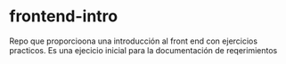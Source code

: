 # frontend-intro
Repo que proporcioona una introducción al front end con ejercicios practicos.
Es una ejecicio inicial para la documentación de reqerimientos
